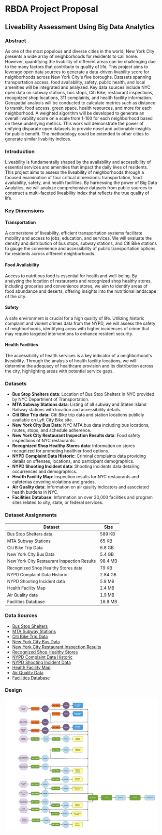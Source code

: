 # RBDA Project Proposal
## Liveability Assessment Using Big Data Analytics

### Abstract
As one of the most populous and diverse cities in the world, New York City presents a wide array of neighborhoods for residents to call home. However, quantifying the livability of different areas can be challenging due to the many factors that contribute to quality of life. This project aims to leverage open data sources to generate a data-driven livability score for neighborhoods across New York City's five boroughs. Datasets spanning transportation access, food availability, safety, public health, and local amenities will be integrated and analyzed. Key data sources include NYC open data on subway stations, bus stops, Citi Bike, restaurant inspections, recognized shop locations, 311 complaints, and health facility information. Geospatial analysis will be conducted to calculate metrics such as distance to transit, food access, green space, health resources, and more for each neighborhood. A weighted algorithm will be developed to generate an overall livability score on a scale from 1-100 for each neighborhood based on these underlying metrics. This work will demonstrate the power of unifying disparate open datasets to provide novel and actionable insights for public benefit. The methodology could be extended to other cities to generate similar livability indices.

### Introduction
Liveability is fundamentally shaped by the availability and accessibility of essential services and amenities that impact the daily lives of residents. This project aims to assess the liveability of neighborhoods through a focused examination of four critical dimensions: transportation, food availability, safety, and health facilities. By harnessing the power of Big Data Analytics, we will analyze comprehensive datasets from public sources to construct a multi-faceted liveability index that reflects the true quality of life.

### Key Dimensions

#### Transportation
A cornerstone of liveability, efficient transportation systems facilitate mobility and access to jobs, education, and services. We will evaluate the density and distribution of bus stops, subway stations, and Citi Bike stations to gauge the convenience and accessibility of public transportation options for residents across different neighborhoods.

#### Food Availability
Access to nutritious food is essential for health and well-being. By analyzing the location of restaurants and recognized shop healthy stores, including groceries and convenience stores, we aim to identify areas of food abundance and deserts, offering insights into the nutritional landscape of the city.

#### Safety
A safe environment is crucial for a high quality of life. Utilizing historic complaint and violent crimes data from the NYPD, we will assess the safety of neighborhoods, identifying areas with higher incidences of crime that may require targeted interventions to enhance resident security.

#### Health Facilities
The accessibility of health services is a key indicator of a neighborhood's liveability. Through the analysis of health facility locations, we will determine the adequacy of healthcare provision and its distribution across the city, highlighting areas with potential service gaps.

### Datasets

- **Bus Stop Shelters data**: Location of Bus Stop Shelters in NYC provided by NYC Department of Transportation.
- **MTA Subway Stations data**: Listing of all subway and Staten Island Railway stations with location and accessibility details.
- **Citi Bike Trip data**: Citi Bike trip data and station locations publicly available on Lyft City Bike site.
- **New York City Bus Data**: NYC MTA bus data including bus locations, routes, stops, and schedule adherence.
- **New York City Restaurant Inspection Results data**: Food safety inspections of NYC restaurants.
- **Recognized Shop Healthy Stores data**: Information on stores recognized for promoting healthier food options.
- **NYPD Complaint Data Historic**: Criminal complaints data providing details on offenses, locations, and participant demographics.
- **NYPD Shooting Incident data**: Shooting incidents data detailing occurrences and demographics.
- **Health Facility Map**: Inspection results for NYC restaurants and cafeterias covering violations and grades.
- **Air Quality data**: Information on air quality indicators and associated health burdens in NYC.
- **Facilities Database**: Information on over 30,000 facilities and program sites related to city, state, or federal services.

### Dataset Assignments

| Dataset                                 | Size       |
|-----------------------------------------|------------|
| Bus Stop Shelters data                  | 589 KB     |
| MTA Subway Stations                     | 65 KB      |
| Citi Bike Trip Data                     | 6.8 GB     |
| New York City Bus Data                  | 5.4 GB     |
| New York City Restaurant Inspection Results | 98.4 MB |
| Recognized Shop Healthy Stores data     | 79 KB      |
| NYPD Complaint Data Historic            | 2.84 GB    |
| NYPD Shooting Incident data             | 5.8 MB     |
| Health Facility Map                     | 2.4 MB     |
| Air Quality data                        | 1.9 MB     |
| Facilities Database                     | 16.8 MB    |

### Data Sources

- [Bus Stop Shelters](https://data.cityofnewyork.us/Transportation/Bus-Stop-Shelters/qafz-7myz)
- [MTA Subway Stations](https://data.ny.gov/Transportation/MTA-Subway-Stations/39hk-dx4f/about_data)
- [Citi Bike Trip Data](https://s3.amazonaws.com/tripdata/2023-citibike-tripdata.zip)
- [New York City Bus Data](https://www.kaggle.com/datasets/stoney71/new-york-city-transport-statistics/data?select=mta_1708.csv)
- [New York City Restaurant Inspection Results](https://data.cityofnewyork.us/Health/DOHMH-New-York-City-Restaurant-Inspection-Results/43nn-pn8j/about_data)
- [Recognized Shop Healthy Stores](https://data.cityofnewyork.us/Health/Recognized-Shop-Healthy-Stores/ud4g-9x9z/about_data)
- [NYPD Complaint Data Historic](https://data.cityofnewyork.us/Public-Safety/NYPD-Complaint-Data-Historic/qgea-i56i/about_data)
- [NYPD Shooting Incident Data](https://data.cityofnewyork.us/Public-Safety/NYPD-Shooting-Incident-Data-Historic-/833y-fsy8/data_preview)
- [Health Facility Map](https://health.data.ny.gov/Health/Health-Facility-Map/875v-tpc8)
- [Air Quality Data](https://data.cityofnewyork.us/Environment/Air-Quality/c3uy-2p5r/about_data)
- [Facilities Database](https://www.nyc.gov/site/planning/data-maps/open-data/dwn-selfac.page)

### Design

![design](image1.png)
